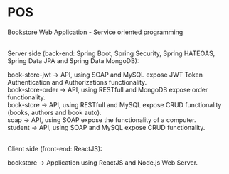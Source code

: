# POS
Bookstore Web Application - Service oriented programming <br /><br />

Server side (back-end: Spring Boot, Spring Security, Spring HATEOAS, Spring Data JPA and Spring Data MongoDB):<br />

book-store-jwt -> API, using SOAP and MySQL expose JWT Token Authentication and Authorizations functionality. <br />
book-store-order -> API, using RESTfull and MongoDB expose order functionality. <br />
book-store -> API, using RESTfull and MySQL expose CRUD functionality (books, authors and book auto). <br />
soap -> API, using SOAP expose the functionality of a computer. <br />
student -> API, using SOAP and MySQL expose CRUD functionality. <br /><br />

Client side (front-end: ReactJS): <br />

bookstore -> Application using ReactJS and Node.js Web Server.
